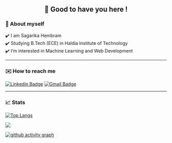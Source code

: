 <h2 align=center> 👋 Good to have you here ! </h2>


<h3>🌱 About myself</h3>
✔️ I am Sagarika Hembram <br>
✔️ Studying B.Tech (ECE) in Haldia Institute of Technology <br>
✔️ I’m interested in Machine Learning and Web Development

---

<h3>✉️ How to reach me </h3>

 [![Linkedin Badge](https://img.shields.io/badge/-SagarikaHembram-blue?style=flat-square&logo=Linkedin&logoColor=white&link=https://www.linkedin.com/in/sagarika-hembram-778b33203//)](https://www.linkedin.com/in/riti2409/)  [![Gmail Badge](https://img.shields.io/badge/-hembramsagarika33@gmail.com-c14438?style=flat-square&logo=Gmail&logoColor=white&link=mailto:hembramsagarika33@gmail.com)](mailto:ritikumariupadhyay24@gmail.com) <br>

---

<h3>📈 Stats </h3>

[![Top Langs](https://github-readme-stats.vercel.app/api/top-langs/?username=sagarikah&theme=dark&layout=compact&align=right&width=40%)](https://github.com/anuraghazra/github-readme-stats)

![](https://komarev.com/ghpvc/?username=sagarikah&style=for-the-badge&color=brightgreen)

[![github activity graph](https://activity-graph.herokuapp.com/graph?username=sagarikah&theme=react-dark)](https://github.com/riti2409/github-readme-activity-graph)
